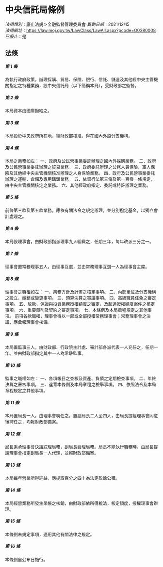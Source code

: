 # 中央信託局條例

*法規類別*：廢止法規＞金融監督管理委員會
*異動日期*：2021/12/15  
*法規網址*：https://law.moj.gov.tw/LawClass/LawAll.aspx?pcode=G0380008
*已廢止*：是


## 法條
##### 第 1 條
為執行政府政策，辦理採購、貿易、保險、銀行、信託、儲運及其他經中央主管機關指定之特種業務，設中央信託局（以下簡稱本局），受財政部之監督。

##### 第 2 條
本局資本由國庫撥給之。

##### 第 3 條
本局設於中央政府所在地，經財政部核准，得在國內外設分支機構。

##### 第 4 條
本局之業務如左：
一、政府及公民營事業委託辦理之國內外採購業務。
二、政府及公民營事業委託辦理之貿易業務。
三、政府委託辦理之公務人員保險、軍人保險及其他經中央主管機關核准辦理之人身保險業務。
四、政府及公民營事業委託辦理之運輸、倉儲及專用碼頭業務。
五、依銀行法第三條及第一百零一條規定，由中央主管機關核定之業務。
六、其他經政府指定、委託或特許辦理之業務。

##### 第 5 條
前條第三款及第五款業務，應依有關法令之規定辦理，並分別撥定基金，以獨立會計處理之。

##### 第 6 條
本局設理事會，由財政部指派理事九人組織之，任期三年，每年改派三分之一。

##### 第 7 條
理事會置常務理事五人，由理事互選，並由常務理事互選一人為理事會主席。

##### 第 8 條
理事會之職權如左：
一、業務方針及計畫之核定事項。
二、內部單位及分支機構之設立、撤銷或變更事項。
三、預算決算之審議事項。
四、高級職員任免之審定事項。
五、放款、保證與投資業務授權額度之審定，及超過授權額度案件之核定事項。
六、重要章則及契約之審定事項。
七、本條例及本局章程規定之其他事項。
前項各款職權，理事會得以一部或全部授權常務理事會；常務理事會之決議，應彙報理事會核備。

##### 第 9 條
本局置監事三人，由財政部、行政院主計處、審計部各派代表一人充任之，任期一年。並由財政部指定其中一人為常駐監事。

##### 第 10 條
監事之職權如左：
一、各項帳目之查核及資產、負債之定期檢查事項。
二、年終決算之審核事項。
三、違背本條例及本局章程之檢舉事項。
四、依照法令及本局章程規定之其他事項。

##### 第 11 條
本局置局長一人，由理事會聘任之，置副局長二人至四人，由局長提經理事會同意後聘任之，均報財政部備案。

##### 第 12 條
局長秉承理事會決議綜理局務，副局長襄理局務。局長不能執行職務時，由局長提請理事會指定副局長一人代理，並報財政部備案。

##### 第 13 條
本局每年營業所得純益，應提取百分之四十為法定盈餘公積。

##### 第 14 條
本局經營業務所發生呆帳之核銷，由財政部依所得稅法，核定額度，授權理事會辦理。

##### 第 15 條
本條例未規定事項，適用其他有關法律之規定。

##### 第 16 條
本條例自公布日施行。



